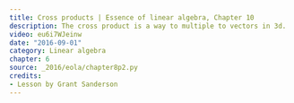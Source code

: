 ```yaml
---
title: Cross products | Essence of linear algebra, Chapter 10
description: The cross product is a way to multiple to vectors in 3d.  This video shows how to visualize what it means.
video: eu6i7WJeinw
date: "2016-09-01"
category: Linear algebra
chapter: 6
source: _2016/eola/chapter8p2.py
credits:
- Lesson by Grant Sanderson
---
```

